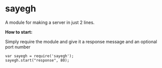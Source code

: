 # sayegh
A module for making a server in just 2 lines.

__How to start:__

Simply require the module and give it a response message and an optional port number

	var sayegh = require('sayegh');
	sayegh.start("response", 80);
